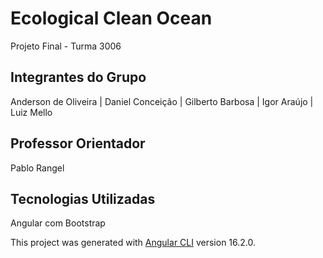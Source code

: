 # Ecological Clean Ocean

Projeto Final - Turma 3006

## Integrantes do Grupo

Anderson de Oliveira | Daniel Conceição | Gilberto Barbosa | Igor Araújo | Luiz Mello

## Professor Orientador

Pablo Rangel

## Tecnologias Utilizadas

Angular com Bootstrap

This project was generated with [Angular CLI](https://github.com/angular/angular-cli) version 16.2.0.